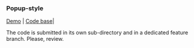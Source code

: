 ### Popup-style

[Demo](https://dmitriyh01.github.io/popup-style/) |
[Code base](https://github.com/xT0PERx/popup-style)|

The code is submitted in its own sub-directory and in a dedicated feature branch.
Please, review.
